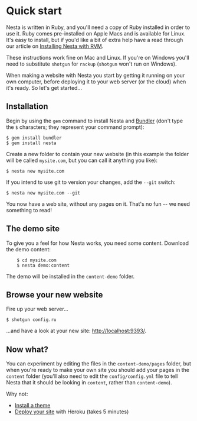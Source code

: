 # Quick start

Nesta is written in Ruby, and you'll need a copy of Ruby installed in
order to use it. Ruby comes pre-installed on Apple Macs and is available
for Linux. It's easy to install, but if you'd like a bit of extra help
have a read through our article on [Installing Nesta with RVM][with-rvm].

These instructions work fine on Mac and Linux. If you're on Windows
you'll need to substitute `shotgun` for `rackup` (`shotgun` won't run on
Windows).

When making a website with Nesta you start by getting it running on your
own computer, before deploying it to your web server (or the cloud) when
it's ready. So let's get started...

## Installation

Begin by using the `gem` command to install Nesta and [Bundler][bundler]
(don't type the `$` characters; they represent your command prompt):

    $ gem install bundler
    $ gem install nesta

Create a new folder to contain your new website (in this example the
folder will be called `mysite.com`, but you can call it anything you
like):

    $ nesta new mysite.com

If you intend to use git to version your changes, add the `--git`
switch:

    $ nesta new mysite.com --git

You now have a web site, without any pages on it. That's no fun -- we
need something to read!

## The demo site

To give you a feel for how Nesta works, you need some content. Download
the demo content:

        $ cd mysite.com
        $ nesta demo:content

The demo will be installed in the `content-demo` folder.

## Browse your new website

Fire up your web server...

    $ shotgun config.ru
    
...and have a look at your new site:
[http://localhost:9393/](http://localhost:9393/).

## Now what?

You can experiment by editing the files in the `content-demo/pages`
folder, but when you're ready to make your own site you should add your
pages in the `content` folder (you'll also need to edit the
`config/config.yml` file to tell Nesta that it should be looking in
`content`, rather than `content-demo`).

Why not:

 - [Install a theme](docs/config/theme)
 - [Deploy your site](/docs/deployment) with Heroku (takes 5 minutes)

[with-rvm]: /docs/running-nesta-with-rvm
[bundler]: http://gembundler.com
